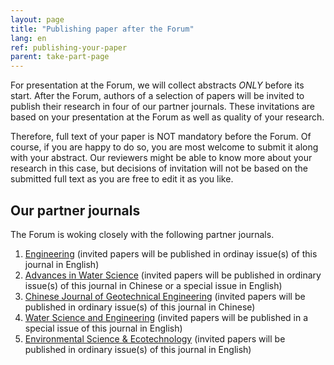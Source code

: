 ```yaml
---
layout: page
title: "Publishing paper after the Forum"
lang: en
ref: publishing-your-paper
parent: take-part-page
---
```

For presentation at the Forum, we will collect abstracts *ONLY* before its start. After the Forum, authors of a selection of papers will be invited to publish their research in four of our partner journals. These invitations are based on your presentation at the Forum as well as quality of your research.

Therefore, full text of your paper is NOT mandatory before the Forum. Of course, if you are happy to do so, you are most welcome to submit it along with your abstract. Our reviewers might be able to know more about your research in this case, but decisions of invitation will not be based on the submitted full text as you are free to edit it as you like.

## Our partner journals

The Forum is woking closely with the following partner journals.

1. [Engineering](http://www.engineering.org.cn) (invited papers will be published in ordinay issue(s) of this journal in English)
2. [Advances in Water Science](http://skxjz.nhri.cn) (invited papers will be published in ordinary issue(s) of this journal in Chinese or a special issue in English)
3. [Chinese Journal of Geotechnical Engineering](http://www.cgejournal.com/) (invited papers will be published in ordinary issue(s) of this journal in Chinese)
4. [Water Science and Engineering](http://wse.hhu.edu.cn:8080/water/EN/volumn/home.shtml) (invited papers will be published in a special issue of this journal in English)
5. [Environmental Science & Ecotechnology](https://www.journals.elsevier.com/environmental-science-and-ecotechnology) (invited papers will be published in ordinary issue(s) of this journal in English)
